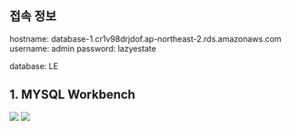 ## 접속 정보

hostname: database-1.cr1v98drjdof.ap-northeast-2.rds.amazonaws.com
username: admin
password: lazyestate


database: LE
## 1. MYSQL Workbench
![](https://i.imgur.com/HNVLD1T.png)
![](https://i.imgur.com/ONPW8JS.png)



